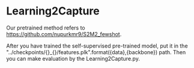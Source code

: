 # Learning2Capture

Our pretrained method refers to https://github.com/nupurkmr9/S2M2_fewshot.

After you have trained the self-supervised pre-trained model, put it in the "../checkpoints/{}_{}/features.plk".format({data},{backbone}) path. 
Then you can make evaluation by the Learning2Capture.py. 
